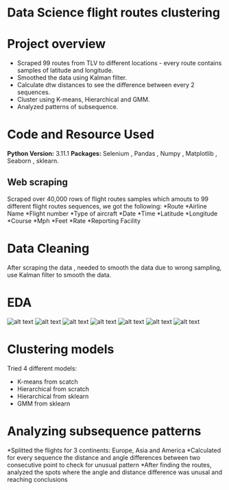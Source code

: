 # Data Science flight routes clustering 
# Project overview

* Scraped 99 routes from TLV to different locations - every route contains samples of latitude and longitude.
* Smoothed the data using Kalman filter.
* Calculate dtw distances to see the difference between every 2 sequences.
* Cluster using K-means, Hierarchical and GMM.
* Analyzed patterns of subsequence.

# Code and Resource Used
**Python Version:** 3.11.1
**Packages:** Selenium , Pandas , Numpy , Matplotlib , Seaborn , sklearn.

## Web scraping
Scraped over 40,000 rows of flight routes samples which amouts to 99 different flight routes sequences, we got the following:
*Route
*Airline Name
*Flight number
*Type of aircraft
*Date
*Time
*Latitude
*Longitude
*Course
*Mph
*Feet
*Rate
*Reporting Facility

# Data Cleaning
After scraping the data , needed to smooth the data due to wrong sampling, use Kalman filter to smooth the data.

# EDA
![alt text](https://github.com/TeveTc20/ds_flight_routes_clustering/blob/master/images/airline.png "Airline histogram")
![alt text](https://github.com/TeveTc20/ds_flight_routes_clustering/blob/master/images/aircraft.png "Aircraft histogram")
![alt text](https://github.com/TeveTc20/ds_flight_routes_clustering/blob/master/images/date.png "Date histogram")
![alt text](https://github.com/TeveTc20/ds_flight_routes_clustering/blob/master/images/mph.png "MPH histogram")
![alt text](https://github.com/TeveTc20/ds_flight_routes_clustering/blob/master/images/europe_flights.png "Map or flights to Europe")
![alt text](https://github.com/TeveTc20/ds_flight_routes_clustering/blob/master/images/asia_flights.png "Map or flights to Asia")
![alt text](https://github.com/TeveTc20/ds_flight_routes_clustering/blob/master/images/america_flights.png "Map or flights to America")

# Clustering models
Tried 4 different models:
* K-means from scatch
* Hierarchical from scratch
* Hierarchical from sklearn
* GMM from sklearn
  
# Analyzing subsequence patterns
*Splitted the flights for 3 continents: Europe, Asia and America
*Calculated for every sequence the distance and angle differences between two consecutive point to check for unusual pattern
*After finding the routes, analyzed the spots where the angle and distance difference was unusal and reaching conclusions
